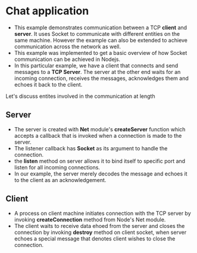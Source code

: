 # Chat application
- This example demonstrates communication between a TCP **client** and **server**. It uses Socket to communicate with different entities on the same machine. However the example can also be extended to achieve communication across the network as well.
- This example was implemented to get a basic overview of how Socket communication can be achieved in Nodejs.
- In this particular example, we have a client that connects and send messages to a **TCP Server**. The server at the other end waits for an incoming connection, receives the messages, acknowledges them and echoes it back to the client.

Let's discuss entites involved in the communication at length
## Server
- The server is created with **Net** module's **createServer** function which accepts a callback that is invoked when a connection is made to the server.
- The listener callback has **Socket** as its argument to handle the connection.
- the **listen** method on server allows it to bind itself to specific port and listen for all incoming connections.
- In our example, the server merely decodes the message and echoes it to the client as an acknowledgement.

## Client
- A process on client machine initiates connection with the TCP server by invoking **createConnection** method from Node's Net module.
- The client waits to receive data ehoed from the server and closes the connection by invoking **destroy** method on client socket, when server echoes a special message that denotes client wishes to close the connection.
